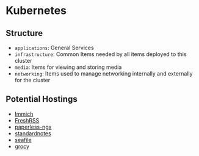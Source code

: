 # Kubernetes

## Structure

- `applications`: General Services
- `infrastructure`: Common Items needed by all items deployed to this cluster
- `media`: Items for viewing and storing media
- `networking`: Items used to manage networking internally and externally for the cluster

## Potential Hostings

- [Immich](https://immich.app/)
- [FreshRSS](https://www.freshrss.org/)
- [paperless-ngx](https://github.com/paperless-ngx/paperless-ngx)
- [standardnotes](https://github.com/standardnotes/app)
- [seafile](https://www.seafile.com/en/home/)
- [grocy](https://grocy.info/)
